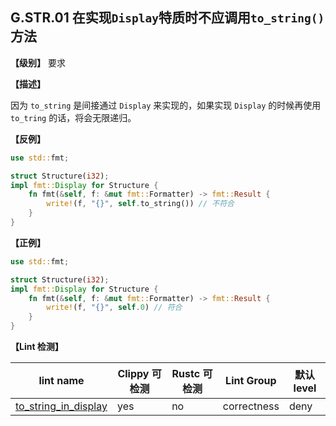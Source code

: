 ## G.STR.01  在实现`Display`特质时不应调用`to_string()`方法

**【级别】** 要求

**【描述】**

因为 `to_string` 是间接通过 `Display` 来实现的，如果实现 `Display` 的时候再使用 `to_tring` 的话，将会无限递归。

**【反例】**

```rust
use std::fmt;

struct Structure(i32);
impl fmt::Display for Structure {
    fn fmt(&self, f: &mut fmt::Formatter) -> fmt::Result {
        write!(f, "{}", self.to_string()) // 不符合
    }
}
```

**【正例】**

```rust
use std::fmt;

struct Structure(i32);
impl fmt::Display for Structure {
    fn fmt(&self, f: &mut fmt::Formatter) -> fmt::Result {
        write!(f, "{}", self.0) // 符合
    }
}
```

**【Lint 检测】**

| lint name                                                                                    | Clippy 可检测 | Rustc 可检测 | Lint Group  | 默认level |
| -------------------------------------------------------------------------------------------- | ------------- | ------------ | ----------- | --------- |
| [to_string_in_display](https://rust-lang.github.io/rust-clippy/master/#to_string_in_display) | yes           | no           | correctness | deny      |




